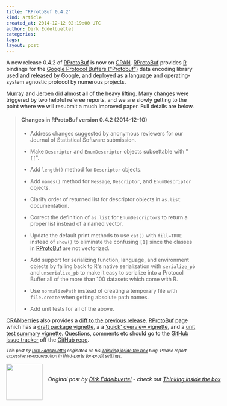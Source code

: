 ```yaml
---
title: "RProtoBuf 0.4.2"
kind: article
created_at: 2014-12-12 02:19:00 UTC
author: Dirk Eddelbuettel
categories: 
tags: 
layout: post
---
```

<p>A new release 0.4.2 of <a href="http://dirk.eddelbuettel.com/code/rprotobuf.html">RProtoBuf</a> is now on <a href="http://cran.r-project.org">CRAN</a>. <a href="http://dirk.eddelbuettel.com/code/rprotobuf.html">RProtoBuf</a> provides <a href="http://www.r-project.org">R</a> bindings for the <a href="http://code.google.com/p/protobuf">Google Protocol Buffers (&quot;Protobuf&quot;)</a> data encoding library used and released by Google, and deployed as a language and operating-system agnostic protocol by numerous projects.</p>
<p><a href="http://www.stokely.org/">Murray</a> and <a href="http://jeroenooms.github.io/">Jeroen</a> did almost all of the heavy lifting. Many changes were triggered by two helpful referee reports, and we are slowly getting to the point where we will resubmit a much improved paper. Full details are below.</p>
<blockquote>
<h4>
Changes in RProtoBuf version 0.4.2 (2014-12-10)
</h4>

<ul>
<li><p> 
Address changes suggested by anonymous reviewers for our Journal of Statistical Software submission.
</p>
</li>
<li><p> 
Make <code>Descriptor</code> and <code>EnumDescriptor</code> objects subsettable with &quot;<code>[[</code>&quot;.
</p>
</li>
<li><p> 
Add <code>length()</code> method for <code>Descriptor</code> objects.
</p>
</li>
<li><p> 
Add <code>names()</code> method for <code>Message</code>, <code>Descriptor</code>, and <code>EnumDescriptor</code> objects.
</p>
</li>
<li><p> 
Clarify order of returned list for descriptor objects in <code>as.list</code> documentation.
</p>
</li>
<li><p> 
Correct the definition of <code>as.list</code> for <code>EnumDescriptors</code> to return a proper list instead of a named vector.
</p>
</li>
<li><p> 
Update the default print methods to use <code>cat()</code> with <code>fill=TRUE</code> instead of <code>show()</code> to eliminate the confusing <code>[1]</code> since the classes in <a href="http://CRAN.R-project.org/package=RProtoBuf"><span class="pkg">RProtoBuf</span></a> are not vectorized.
</p>
</li>
<li><p> 
Add support for serializing function, language, and environment objects by falling back to R's native serialization with <code>serialize_pb</code> and <code>unserialize_pb</code> to make it easy to serialize into a Protocol Buffer all of the more than 100 datasets which come with R.
</p>
</li>
<li><p> 
Use <code>normalizePath</code> instead of creating a temporary file with <code>file.create</code> when getting absolute path names.
</p>
</li>
<li><p> 
Add unit tests for all of the above.
</p>
</li></ul>

</blockquote>


<p><a href="http://dirk.eddelbuettel.com/cranberries/">CRANberries</a> also provides a <a href="http://dirk.eddelbuettel.com/cranberries/2014/12/11#RProtoBuf_0.4.2">diff to the previous release</a>. <a href="http://dirk.eddelbuettel.com/code/rprotobuf.html">RProtoBuf</a> page which has a <a href="http://dirk.eddelbuettel.com/code/rprotobuf/RProtoBuf-intro.pdf">draft package vignette</a>, a a <a href="http://dirk.eddelbuettel.com/code/rprotobuf/RProtoBuf-quickref.pdf">'quick' overview vignette</a>, and a <a href="http://dirk.eddelbuettel.com/code/rprotobuf/RProtoBuf-unitTests.pdf">unit test summary vignette</a>. Questions, comments etc should go to the <a href="https://github.com/eddelbuettel/rprotobuf/issues">GitHub issue tracker</a> off the <a href="https://github.com/eddelbuettel/rprotobuf">GitHub repo</a>.</p>
<p style="font-size:80%; font-style:italic;">
This post by <a href="http://dirk.eddelbuettel.com">Dirk Eddelbuettel</a> originated on his <a href="http://dirk.eddelbuettel.com/blog/">Thinking inside the box</a> blog. Please report excessive re-aggregation in third-party for-profit settings.
<p><div class="author">
  <img src="" style="width: 96px; height: 96;">
  <span style="position: absolute; padding: 32px 15px;">
    <i>Original post by <a href="http://twitter.com/">Dirk Eddelbuettel</a> - check out <a href="http://dirk.eddelbuettel.com/blog">Thinking inside the box   </a></i>
  </span>
</div>
